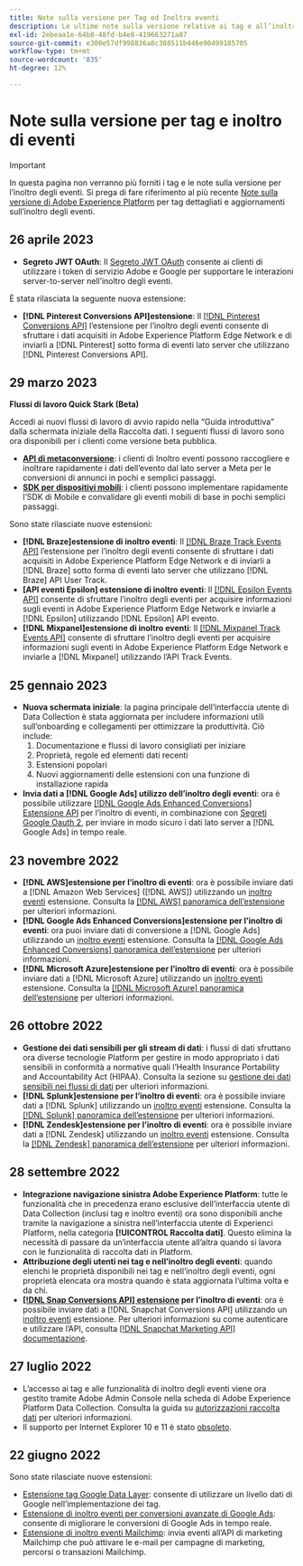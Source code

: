 ```yaml
---
title: Note sulla versione per Tag ed Inoltro eventi
description: Le ultime note sulla versione relative ai tag e all’inoltro di eventi in Adobe Experience Platform.
exl-id: 2ebeaa1e-64b8-48fd-b4e8-419663271a87
source-git-commit: e300e57df998836a8c388511b446e90499185705
workflow-type: tm+mt
source-wordcount: '835'
ht-degree: 12%

---
```


# Note sulla versione per tag e inoltro di eventi

>[!IMPORTANT]
>
>In questa pagina non verranno più forniti i tag e le note sulla versione per l’inoltro degli eventi. Si prega di fare riferimento al più recente [Note sulla versione di Adobe Experience Platform](https://experienceleague.adobe.com/docs/experience-platform/release-notes/latest.html#data-collection) per tag dettagliati e aggiornamenti sull’inoltro degli eventi.

## 26 aprile 2023

* **Segreto JWT OAuth**: Il [Segreto JWT OAuth](https://experienceleague.adobe.com/docs/experience-platform/tags/event-forwarding/secrets.html) consente ai clienti di utilizzare i token di servizio Adobe e Google per supportare le interazioni server-to-server nell’inoltro degli eventi.

È stata rilasciata la seguente nuova estensione:

* **[!DNL Pinterest Conversions API]estensione**: Il [[!DNL Pinterest Conversions API]](https://experienceleague.adobe.com/docs/experience-platform/tags/extensions/server/pinterest/overview.html?lang=it) l’estensione per l’inoltro degli eventi consente di sfruttare i dati acquisiti in Adobe Experience Platform Edge Network e di inviarli a [!DNL Pinterest] sotto forma di eventi lato server che utilizzano [!DNL Pinterest Conversions API].

## 29 marzo 2023

**Flussi di lavoro Quick Stark (Beta)**

Accedi ai nuovi flussi di lavoro di avvio rapido nella “Guida introduttiva” dalla schermata iniziale della Raccolta dati. I seguenti flussi di lavoro sono ora disponibili per i clienti come versione beta pubblica.
* **[API di metaconversione](https://experienceleague.adobe.com/docs/experience-platform/tags/extensions/server/meta/overview.html#quick-start)**: i clienti di Inoltro eventi possono raccogliere e inoltrare rapidamente i dati dell’evento dal lato server a Meta per le conversioni di annunci in pochi e semplici passaggi.
* **[SDK per dispositivi mobili](https://developer.adobe.com/client-sdks/documentation/)**: i clienti possono implementare rapidamente l’SDK di Mobile e convalidare gli eventi mobili di base in pochi semplici passaggi.

Sono state rilasciate nuove estensioni:

* **[!DNL Braze]estensione di inoltro eventi**: Il [[!DNL Braze Track Events API]](https://experienceleague.adobe.com/docs/experience-platform/tags/extensions/server/braze/overview.html?lang=it) l’estensione per l’inoltro degli eventi consente di sfruttare i dati acquisiti in Adobe Experience Platform Edge Network e di inviarli a [!DNL Braze] sotto forma di eventi lato server che utilizzano [!DNL Braze] API User Track.
* **[API eventi Epsilon] estensione di inoltro eventi**: Il [[!DNL Epsilon Events API]](https://experienceleague.adobe.com/docs/experience-platform/tags/extensions/server/braze/overview.html?lang=it) consente di sfruttare l’inoltro degli eventi per acquisire informazioni sugli eventi in Adobe Experience Platform Edge Network e inviarle a [!DNL Epsilon] utilizzando [!DNL Epsilon] API evento.
* **[!DNL Mixpanel]estensione di inoltro eventi**: Il [[!DNL Mixpanel Track Events API]](https://experienceleague.adobe.com/docs/experience-platform/tags/extensions/server/braze/overview.html?lang=it) consente di sfruttare l’inoltro degli eventi per acquisire informazioni sugli eventi in Adobe Experience Platform Edge Network e inviarle a [!DNL Mixpanel] utilizzando l’API Track Events.

## 25 gennaio 2023

* **Nuova schermata iniziale**: la pagina principale dell’interfaccia utente di Data Collection è stata aggiornata per includere informazioni utili sull’onboarding e collegamenti per ottimizzare la produttività. Ciò include:
   1. Documentazione e flussi di lavoro consigliati per iniziare
   1. Proprietà, regole ed elementi dati recenti
   1. Estensioni popolari
   1. Nuovi aggiornamenti delle estensioni con una funzione di installazione rapida
* **Invia dati a [!DNL Google Ads] utilizzo dell’inoltro degli eventi**: ora è possibile utilizzare [[!DNL Google Ads Enhanced Conversions] Estensione API](../extensions/server/google-ads-enhanced-conversions/overview.md) per l’inoltro di eventi, in combinazione con [Segreti Google Oauth 2](../ui/event-forwarding/secrets.md#google-oauth2), per inviare in modo sicuro i dati lato server a [!DNL Google Ads] in tempo reale.

## 23 novembre 2022

* **[!DNL AWS]estensione per l’inoltro di eventi**: ora è possibile inviare dati a [!DNL Amazon Web Services] ([!DNL AWS]) utilizzando un [inoltro eventi](../../tags/ui/event-forwarding/overview.md) estensione. Consulta la [[!DNL AWS] panoramica dell’estensione](../../tags/extensions/server/aws/overview.md) per ulteriori informazioni.
* **[!DNL Google Ads Enhanced Conversions]estensione per l’inoltro di eventi**: ora puoi inviare dati di conversione a [!DNL Google Ads] utilizzando un [inoltro eventi](../../tags/ui/event-forwarding/overview.md) estensione. Consulta la [[!DNL Google Ads Enhanced Conversions] panoramica dell’estensione](../../tags/extensions/server/google-ads-enhanced-conversions/overview.md) per ulteriori informazioni.
* **[!DNL Microsoft Azure]estensione per l’inoltro di eventi**: ora è possibile inviare dati a [!DNL Microsoft Azure] utilizzando un [inoltro eventi](../../tags/ui/event-forwarding/overview.md) estensione. Consulta la [[!DNL Microsoft Azure] panoramica dell’estensione](../../tags/extensions/server/azure/overview.md) per ulteriori informazioni.

## 26 ottobre 2022

* **Gestione dei dati sensibili per gli stream di dati**: i flussi di dati sfruttano ora diverse tecnologie Platform per gestire in modo appropriato i dati sensibili in conformità a normative quali l’Health Insurance Portability and Accountability Act (HIPAA). Consulta la sezione su [gestione dei dati sensibili nei flussi di dati](../../datastreams/overview.md#sensitive) per ulteriori informazioni.
* **[!DNL Splunk]estensione per l’inoltro di eventi**: ora è possibile inviare dati a [!DNL Splunk] utilizzando un [inoltro eventi](../ui/event-forwarding/overview.md) estensione. Consulta la [[!DNL Splunk] panoramica dell’estensione](../extensions/server/splunk/overview.md) per ulteriori informazioni.
* **[!DNL Zendesk]estensione per l’inoltro di eventi**: ora è possibile inviare dati a [!DNL Zendesk] utilizzando un [inoltro eventi](../ui/event-forwarding/overview.md) estensione. Consulta la [[!DNL Zendesk] panoramica dell’estensione](../extensions/server/zendesk/overview.md) per ulteriori informazioni.

## 28 settembre 2022

* **Integrazione navigazione sinistra Adobe Experience Platform**: tutte le funzionalità che in precedenza erano esclusive dell’interfaccia utente di Data Collection (inclusi tag e inoltro eventi) ora sono disponibili anche tramite la navigazione a sinistra nell’interfaccia utente di Experienci Platform, nella categoria **[!UICONTROL Raccolta dati]**. Questo elimina la necessità di passare da un’interfaccia utente all’altra quando si lavora con le funzionalità di raccolta dati in Platform.
* **Attribuzione degli utenti nei tag e nell’inoltro degli eventi**: quando elenchi le proprietà disponibili nei tag e nell’inoltro degli eventi, ogni proprietà elencata ora mostra quando è stata aggiornata l’ultima volta e da chi.
* **[[!DNL Snap Conversions API] estensione](https://exchange.adobe.com/apps/ec/108550) per l’inoltro di eventi**: ora è possibile inviare dati a [!DNL Snapchat Conversions API] utilizzando un [inoltro eventi](../../tags/ui/event-forwarding/overview.md) estensione. Per ulteriori informazioni su come autenticare e utilizzare l’API, consulta [[!DNL Snapchat Marketing API] documentazione](https://marketingapi.snapchat.com/docs/conversion.html).

## 27 luglio 2022

* L’accesso ai tag e alle funzionalità di inoltro degli eventi viene ora gestito tramite Adobe Admin Console nella scheda di Adobe Experience Platform Data Collection. Consulta la guida su [autorizzazioni raccolta dati](../../collection/permissions.md) per ulteriori informazioni.
* Il supporto per Internet Explorer 10 e 11 è stato [obsoleto](../ie-deprecation.md).

## 22 giugno 2022

Sono state rilasciate nuove estensioni:

* [Estensione tag Google Data Layer](../extensions/client/google-data-layer/overview.md): consente di utilizzare un livello dati di Google nell’implementazione dei tag.
* [Estensione di inoltro eventi per conversioni avanzate di Google Ads](https://partners.adobe.com/exchangeprogram/experiencecloud/exchange.details.108630.html): consente di migliorare le conversioni di Google Ads in tempo reale.
* [Estensione di inoltro eventi Mailchimp](../extensions/server/mailchimp/overview.md): invia eventi all’API di marketing Mailchimp che può attivare le e-mail per campagne di marketing, percorsi o transazioni Mailchimp.